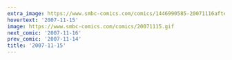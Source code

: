 ```yaml
---
extra_image: https://www.smbc-comics.com/comics/1446990585-20071116after.gif
hovertext: '2007-11-15'
image: https://www.smbc-comics.com/comics/20071115.gif
next_comic: '2007-11-16'
prev_comic: '2007-11-14'
title: '2007-11-15'
---
```


